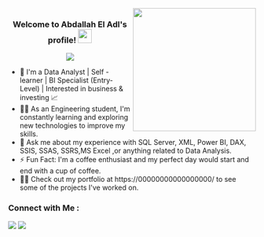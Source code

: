 
<img width="250" align="right" src="https://c.tenor.com/_DOBjnGspYAAAAAM/code-coding.gif">

<h3 align="center">
  Welcome to Abdallah El Adl's profile!
  <img src="https://media.giphy.com/media/hvRJCLFzcasrR4ia7z/giphy.gif" width="28">
</h3>

<!-- Typing SVG by DenverCoder1 - https://github.com/DenverCoder1/readme-typing-svg -->
<p align="center">
  <a href="https://github.com/DenverCoder1/readme-typing-svg"><img src="https://readme-typing-svg.herokuapp.com/?lines=Data%20Analyst;BI%20Specialist;Always%20learning%20new%20things&font=Fira%20Code&center=true&width=440&height=45&color=f75c7e&vCenter=true&size=22"></a>
</p> 

- 🏢 I'm a Data Analyst | Self - learner | BI Specialist (Entry-Level) | Interested in business & investing 📈
- 👨‍💻 As an Engineering student, I'm constantly learning and exploring new technologies to improve my skills.
- 💬 Ask me about my experience with SQL Server, XML, Power BI, DAX, SSIS, SSAS, SSRS,MS Excel ,or anything related to Data Analysis.
- ⚡ Fun Fact: I'm a coffee enthusiast and my perfect day would start and end with a cup of coffee.
- 👨‍💻 Check out my portfolio at https://00000000000000000/ to see some of the projects I've worked on.


### Connect with Me :

<a href="https://www.linkedin.com/in/abdallah-el-adl/" target="_blank"><img src="https://img.shields.io/badge/-Abdallah%20El%20Adl-0077B5?style=for-the-badge&logo=Linkedin&logoColor=white"/></a>
<a href="https://t.me/eladl999" target="_blank"><img src="https://img.shields.io/badge/-Abdallah%20El%20Adl-0077B5?style=for-the-badge&logo=Telegram&logoColor=white"/></a>

